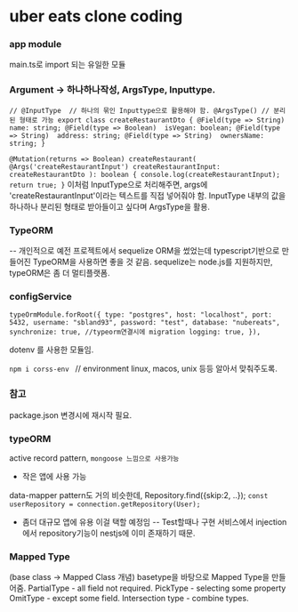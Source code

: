 # uber eats clone coding



### app module
main.ts로 import 되는 유일한 모듈



### Argument -> 하나하나작성, ArgsType, Inputtype.


`// @InputType  // 하나의 묶인 Inputtype으로 활용해야 함.
@ArgsType() // 분리된 형태로 가능
export class createRestaurantDto {
    @Field(type => String) 
    name: string;
    @Field(type => Boolean) 
    isVegan: boolean;
    @Field(type => String) 
    address: string;
    @Field(type => String) 
    ownersName: string;
}
`

`
@Mutation(returns => Boolean)
    createRestaurant(
        @Args('createRestaurantInput') createRestaurantInput: createRestaurantDto
    ): boolean {
        console.log(createRestaurantInput);
        return true;
    }
`
이처럼 InputType으로 처리해주면, args에 'createRestaurantInput'이라는 텍스트를 직접 넣어줘야 함.
InputType 내부의 값을 하나하나 분리된 형태로 받아들이고 싶다며
ArgsType을 활용.

### TypeORM
-- 개인적으로 예전 프로젝트에서 sequelize ORM을 썼었는데
typescript기반으로 만들어진 TypeORM을 사용하면 좋을 것 같음.
sequelize는 node.js를 지원하지만, typeORM은 좀 더 멀티플랫폼.



### configService

`
typeOrmModule.forRoot({
      type: "postgres",
      host: "localhost",
      port: 5432,
      username: "sbland93",
      password: "test",
      database: "nubereats",
      synchronize: true, //typeorm연결시에 migration
      logging: true,
    }),
`

dotenv 를 사용한 모듈임.

`
npm i corss-env 
`
// environment linux, macos, unix 등등 알아서 맞춰주도록.


### 참고
package.json 변경시에 재시작 필요.



### typeORM
active record pattern, 
`
mongoose 느낌으로 사용가능
`
- 작은 앱에 사용 가능


data-mapper pattern도 거의 비슷한데, Repository.find({skip:2, ..});
`
const userRepository = connection.getRepository(User);
`
- 좀더 대규모 앱에 유용
이걸 택할 예정임 -- Test할때나 구현 서비스에서 injection에서 repository기능이 nestjs에 이미 존재하기 때문.



### Mapped Type
(base class -> Mapped Class 개념)
basetype을 바탕으로 Mapped Type을 만들어줌.
PartialType - all field not required.
PickType - selecting some property
OmitType - except some field.
Intersection type - combine types.